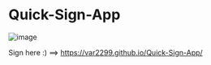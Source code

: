 # Quick-Sign-App
![image](https://github.com/user-attachments/assets/2e716a13-a368-4184-89a2-90dd8309ae6b)

Sign here :) ==> https://var2299.github.io/Quick-Sign-App/
